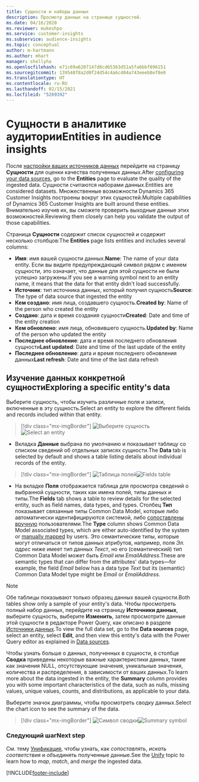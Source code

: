 ```yaml
---
title: Сущности и наборы данных
description: Просмотр данных на странице сущностей.
ms.date: 04/16/2020
ms.reviewer: mukeshpo
ms.service: customer-insights
ms.subservice: audience-insights
ms.topic: conceptual
author: m-hartmann
ms.author: mhart
manager: shellyha
ms.openlocfilehash: e71c69a6207147d8cd65363d51a5fa6bbf896151
ms.sourcegitcommit: 139548f8a2d0f24d54c4a6c404a743eeeb8ef8e0
ms.translationtype: HT
ms.contentlocale: ru-RU
ms.lasthandoff: 02/15/2021
ms.locfileid: "5269392"
---
```

# <a name="entities-in-audience-insights"></a><span data-ttu-id="5969d-103">Сущности в аналитике аудитории</span><span class="sxs-lookup"><span data-stu-id="5969d-103">Entities in audience insights</span></span>

<span data-ttu-id="5969d-104">После [настройки ваших источников данных](data-sources.md) перейдите на страницу **Сущности** для оценки качества полученных данных.</span><span class="sxs-lookup"><span data-stu-id="5969d-104">After [configuring your data sources](data-sources.md), go to the **Entities** page to evaluate the quality of the ingested data.</span></span> <span data-ttu-id="5969d-105">Сущности считаются наборами данных.</span><span class="sxs-lookup"><span data-stu-id="5969d-105">Entities are considered datasets.</span></span> <span data-ttu-id="5969d-106">Множественные возможности Dynamics 365 Customer Insights построены вокруг этих сущностей.</span><span class="sxs-lookup"><span data-stu-id="5969d-106">Multiple capabilities of Dynamics 365 Customer Insights are built around these entities.</span></span> <span data-ttu-id="5969d-107">Внимательно изучив их, вы сможете проверить выходные данные этих возможностей.</span><span class="sxs-lookup"><span data-stu-id="5969d-107">Reviewing them closely can help you validate the output of those capabilities.</span></span>

<span data-ttu-id="5969d-108">Страница **Сущности** содержит список сущностей и содержит несколько столбцов:</span><span class="sxs-lookup"><span data-stu-id="5969d-108">The **Entities** page lists entities and includes several columns:</span></span>

- <span data-ttu-id="5969d-109">**Имя**: имя вашей сущности данных.</span><span class="sxs-lookup"><span data-stu-id="5969d-109">**Name**: The name of your data entity.</span></span> <span data-ttu-id="5969d-110">Если вы видите предупреждающий символ рядом с именем сущности, это означает, что данные для этой сущности не были успешно загружены.</span><span class="sxs-lookup"><span data-stu-id="5969d-110">If you see a warning symbol next to an entity name, it means that the data for that entity didn't load successfully.</span></span>
- <span data-ttu-id="5969d-111">**Источник**: тип источника данных, который получил сущность</span><span class="sxs-lookup"><span data-stu-id="5969d-111">**Source**: The type of data source that ingested the entity</span></span>
- <span data-ttu-id="5969d-112">**Кем создано**: имя лица, создавшего сущность.</span><span class="sxs-lookup"><span data-stu-id="5969d-112">**Created by**: Name of the person who created the entity</span></span>
- <span data-ttu-id="5969d-113">**Создано**: дата и время создания сущности</span><span class="sxs-lookup"><span data-stu-id="5969d-113">**Created**: Date and time of the entity creation</span></span>
- <span data-ttu-id="5969d-114">**Кем обновлено**: имя лица, обновившего сущность.</span><span class="sxs-lookup"><span data-stu-id="5969d-114">**Updated by**: Name of the person who updated the entity</span></span>
- <span data-ttu-id="5969d-115">**Последнее обновление**: дата и время последнего обновления сущности</span><span class="sxs-lookup"><span data-stu-id="5969d-115">**Last updated**: Date and time of the last update of the entity</span></span>
- <span data-ttu-id="5969d-116">**Последнее обновление**: дата и время последнего обновления данных</span><span class="sxs-lookup"><span data-stu-id="5969d-116">**Last refresh**: Date and time of the last data refresh</span></span>

## <a name="exploring-a-specific-entitys-data"></a><span data-ttu-id="5969d-117">Изучение данных конкретной сущности</span><span class="sxs-lookup"><span data-stu-id="5969d-117">Exploring a specific entity's data</span></span>

<span data-ttu-id="5969d-118">Выберите сущность, чтобы изучить различные поля и записи, включенные в эту сущность.</span><span class="sxs-lookup"><span data-stu-id="5969d-118">Select an entity to explore the different fields and records included within that entity.</span></span>

> [!div class="mx-imgBorder"]
> <span data-ttu-id="5969d-119">![Выберите сущность](media/data-manager-entities-data.png "Выберите сущность")</span><span class="sxs-lookup"><span data-stu-id="5969d-119">![Select an entity](media/data-manager-entities-data.png "Select an entity")</span></span>

- <span data-ttu-id="5969d-120">Вкладка **Данные** выбрана по умолчанию и показывает таблицу со списком сведений об отдельных записях сущности.</span><span class="sxs-lookup"><span data-stu-id="5969d-120">The **Data** tab is selected by default and shows a table listing details about individual records of the entity.</span></span>

> [!div class="mx-imgBorder"]
> <span data-ttu-id="5969d-121">![Таблица полей](media/data-manager-entities-fields.PNG "Таблица полей")</span><span class="sxs-lookup"><span data-stu-id="5969d-121">![Fields table](media/data-manager-entities-fields.PNG "Fields table")</span></span>

- <span data-ttu-id="5969d-122">На вкладке **Поля** отображается таблица для просмотра сведений о выбранной сущности, таких как имена полей, типы данных и типы.</span><span class="sxs-lookup"><span data-stu-id="5969d-122">The **Fields** tab shows a table to review details for the selected entity, such as field names, data types, and types.</span></span> <span data-ttu-id="5969d-123">Столбец **Тип** показывает связанные типы Common Data Model, которые либо автоматически идентифицируются системой, либо [сопоставлены вручную](map-entities.md) пользователями.</span><span class="sxs-lookup"><span data-stu-id="5969d-123">The **Type** column shows Common Data Model associated types, which are either auto-identified by the system or [manually mapped](map-entities.md) by users.</span></span> <span data-ttu-id="5969d-124">Это семантические типы, которые могут отличаться от типов данных атрибутов, например, поля *Эл. адрес* ниже имеет тип данных *Текст*, но его (семантический) тип Common Data Model может быть *Email* или *EmailAddress*.</span><span class="sxs-lookup"><span data-stu-id="5969d-124">These are semantic types that can differ from the attributes' data types—for example, the field *Email* below has a data type *Text* but its (semantic) Common Data Model type might be *Email* or *EmailAddress*.</span></span>

> [!NOTE]
> <span data-ttu-id="5969d-125">Обе таблицы показывают только образец данных вашей сущности.</span><span class="sxs-lookup"><span data-stu-id="5969d-125">Both tables show only a sample of your entity's data.</span></span> <span data-ttu-id="5969d-126">Чтобы просмотреть полный набор данных, перейдите на страницу **Источники данных**, выберите сущность, выберите **Изменить**, затем просмотрите данные этой сущности в редакторе Power Query, как описано в разделе [Источники данных](data-sources.md).</span><span class="sxs-lookup"><span data-stu-id="5969d-126">To view the full data set, go to the **Data sources** page, select an entity, select **Edit**, and then view this entity's data with the Power Query editor as explained in [Data sources](data-sources.md).</span></span>

<span data-ttu-id="5969d-127">Чтобы узнать больше о данных, полученных в сущности, в столбце **Сводка** приведены некоторые важные характеристики данных, такие как значения NULL, отсутствующие значения, уникальные значения, количества и распределения, в зависимости от ваших данных.</span><span class="sxs-lookup"><span data-stu-id="5969d-127">To learn more about the data ingested in the entity, the **Summary** column provides you with some important characteristics of the data, such as nulls, missing values, unique values, counts, and distributions, as applicable to your data.</span></span>

<span data-ttu-id="5969d-128">Выберите значок диаграммы, чтобы просмотреть сводку данных.</span><span class="sxs-lookup"><span data-stu-id="5969d-128">Select the chart icon to see the summary of the data.</span></span>

> [!div class="mx-imgBorder"]
> <span data-ttu-id="5969d-129">![Символ сводки](media/data-manager-entities-summary.png "Таблица сводки данных")</span><span class="sxs-lookup"><span data-stu-id="5969d-129">![Summary symbol](media/data-manager-entities-summary.png "Data summary table")</span></span>

### <a name="next-step"></a><span data-ttu-id="5969d-130">Следующий шаг</span><span class="sxs-lookup"><span data-stu-id="5969d-130">Next step</span></span>

<span data-ttu-id="5969d-131">См. тему [Унификация](data-unification.md), чтобы узнать, как *сопоставлять*, *искать соответствия* и *объединять* полученные данные.</span><span class="sxs-lookup"><span data-stu-id="5969d-131">See the [Unify](data-unification.md) topic to learn how to *map*, *match*, and *merge* the ingested data.</span></span>


[!INCLUDE[footer-include](../includes/footer-banner.md)]
